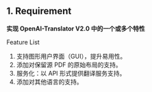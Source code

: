 ## 1. Requirement

**实现 OpenAI-Translator V2.0 中的一个或多个特性**

Feature List

1. 支持图形用户界面（GUI），提升易用性。
2. 添加对保留源 PDF 的原始布局的支持。
3. 服务化：以 API 形式提供翻译服务支持。
4. 添加对其他语言的支持。